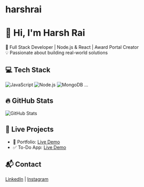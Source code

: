 # harshrai
# 👋 Hi, I'm Harsh Rai

🎯 Full Stack Developer | Node.js & React | Award Portal Creator  
💡 Passionate about building real-world solutions

## 💻 Tech Stack
![JavaScript](https://img.shields.io/badge/-JavaScript-black?style=flat-square&logo=javascript)
![Node.js](https://img.shields.io/badge/-Node.js-black?style=flat-square&logo=node.js)
![MongoDB](https://img.shields.io/badge/-MongoDB-black?style=flat-square&logo=mongodb)
...

## 🔥 GitHub Stats
![GitHub Stats](https://github-readme-stats.vercel.app/api?username=harshrai214&show_icons=true)

## 🚀 Live Projects
- 🧩 Portfolio: [Live Demo](https://harshraivds.github.io/Harsh-s_Portfolio)
- ✅ To-Do App: [Live Demo](https://todo-harshraivds.vercel.app)

## 📬 Contact
[LinkedIn](https://linkedin.com/in/harshrai06) | [Instagram](https://instagram.com/rai_sahabg/)
